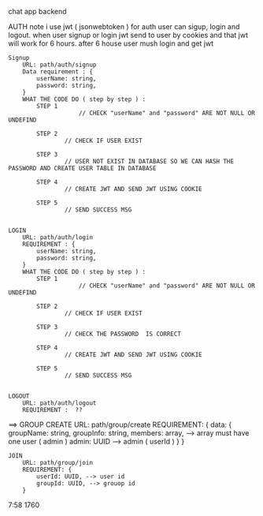 chat app backend



AUTH
     note i use jwt ( jsonwebtoken ) for auth user can  sigup, login and logout. when user signup or login jwt send to user by cookies and that jwt will work for 6 hours. after 6 house user mush login and get jwt

    Signup
        URL: path/auth/signup
        Data requirement : {
            userName: string,
            password: string,
        }
        WHAT THE CODE DO ( step by step ) : 
            STEP 1 
                        // CHECK "userName" and "password" ARE NOT NULL OR UNDEFIND

            STEP 2 
                    // CHECK IF USER EXIST

            STEP 3
                    // USER NOT EXIST IN DATABASE SO WE CAN HASH THE PASSWORD AND CREATE USER TABLE IN DATABASE

            STEP 4
                    // CREATE JWT AND SEND JWT USING COOKIE

            STEP 5
                    // SEND SUCCESS MSG


    LOGIN
        URL: path/auth/login
        REQUIREMENT : {
            userName: string,
            password: string,
        }
        WHAT THE CODE DO ( step by step ) : 
            STEP 1 
                        // CHECK "userName" and "password" ARE NOT NULL OR UNDEFIND

            STEP 2 
                    // CHECK IF USER EXIST

            STEP 3
                    // CHECK THE PASSWORD  IS CORRECT

            STEP 4
                    // CREATE JWT AND SEND JWT USING COOKIE

            STEP 5
                    // SEND SUCCESS MSG


    LOGOUT
        URL: path/auth/logout
        REQUIREMENT :  ??


==> GROUP
    CREATE
        URL: path/group/create
        REQUIREMENT: {
            data: {
                groupName: string,
                groupInfo: string,
                members: array, --> array must have one user ( admin )
                admin: UUID --> admin ( userId ) 
            }
        }

    JOIN
        URL: path/group/join
        REQUIREMENT: {
            userId: UUID, --> user id
            groupId: UUID, --> grouop id
        }

7:58 1760